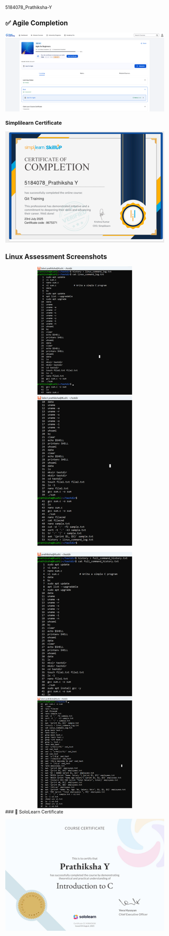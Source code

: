  5184078_Prathiksha-Y
 ## ✅ Agile Completion
![Agile Diagram](Agile.png)
### Simplilearn Certificate

![Simplilearn Certificate](Simplilearn_certificate.png)
<h2>Linux Assessment Screenshots</h2>

<div align="center">
  <img src="linux_assesment.png" width="300" />
  <img src="linux_assesment2.png" width="300" />
</div>

<br/>

<div align="center">
  <img src="linux_assesment3.png" width="300" />
  <img src="linux_assesment4.png" width="300" />
</div>
### 📜 SoloLearn Certificate

![SoloLearn Certificate](Sololearn_certificate.jpg)
